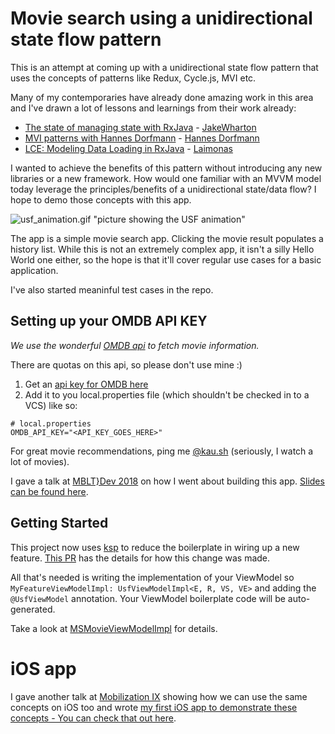 # Movie search using a unidirectional state flow pattern

This is an attempt at coming up with a unidirectional state flow pattern that uses the concepts
of patterns like Redux, Cycle.js, MVI etc.

Many of my contemporaries have already done amazing work in this area and I've drawn a lot of lessons and learnings from their work already:

* [The state of managing state with RxJava](https://jakewharton.com/the-state-of-managing-state-with-rxjava/) - [JakeWharton](https://twitter.com/JakeWharton)
* [MVI patterns with Hannes Dorfmann](http://fragmentedpodcast.com/episodes/103/) - [Hannes Dorfmann](https://twitter.com/sockeqwe)
* [LCE: Modeling Data Loading in RxJava](https://tech.instacart.com/lce-modeling-data-loading-in-rxjava-b798ac98d80) - [Laimonas](https://twitter.com/ThatLime)

I wanted to achieve the benefits of this pattern without introducing any new libraries
or a new framework. How would one familiar with an MVVM model today leverage the principles/benefits of a unidirectional state/data flow? I hope to demo those concepts with this app.

![usf_animation.gif "picture showing the USF animation"](usf_animation.gif)


The app is a simple movie search app. Clicking the movie result populates a history list. While this is not an extremely complex app, it isn't a silly Hello World one either, so the hope is that it'll cover regular use cases for a basic application.

I've also started meaninful test cases in the repo.

## Setting up your OMDB API KEY

_We use the wonderful [OMDB api](http://www.omdbapi.com) to fetch movie information._

There are quotas on this api, so please don't use mine :)

1. Get an [api key for OMDB here](http://www.omdbapi.com/apikey.aspx)
2. Add it to you local.properties file (which shouldn't be checked in to a VCS) like so:

```
# local.properties
OMDB_API_KEY="<API_KEY_GOES_HERE>"
```

For great movie recommendations, ping me [@kau.sh](https://kau.sh) (seriously, I watch a lot of movies).

I gave a talk at [MBLT}Dev 2018](https://twitter.com/mbltdev) on how I went about building this app. [Slides can be found here](https://speakerdeck.com/kaushikgopal/unidirectional-state-flow-patterns-a-refactoring-story).

## Getting Started

This project now uses [ksp](https://kotlinlang.org/docs/ksp-overview.html) to reduce the boilerplate in wiring up a new feature. [This PR](https://github.com/kaushikgopal/movies-usf-android/pull/32) has the details for how this change was made.

All that's needed is writing the implementation of your ViewModel so `MyFeatureViewModelImpl: UsfViewModelImpl<E, R, VS, VE>` and adding the `@UsfViewModel` annotation. Your ViewModel boilerplate code will be auto-generated.

Take a look at [MSMovieViewModelImpl](https://github.com/kaushikgopal/movies-usf-android/blob/master/app/src/main/java/co/kaush/msusf/movies/MSMovieViewModelImpl.kt) for details. 

# iOS app

I gave another talk at [Mobilization IX](https://twitter.com/mobilizationpl/status/1184008559157219328?s=20) showing how we can use the same concepts on iOS too and wrote [my first iOS app to demonstrate these concepts - You can check that out here](https://github.com/kaushikgopal/movies-usf-ios).
